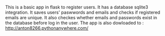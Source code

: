 

This is a basic app in flask to register users. It has a database sqlite3 integration. It saves users' paswwords and emails and checks if registered emails are unique. It also checkes whether emails and passwords exist in the database before log in the user. The app is also dowloaded to : http://anton8266.pythonanywhere.com/

